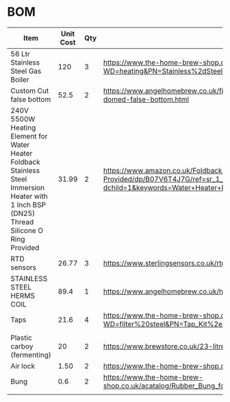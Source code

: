 # BOM

|Item   |Unit Cost   |Qty   |Link   |Total   |
|---|---|---|---|---|
|56 Ltr Stainless Steel Gas Boiler   |120   |3   |<https://www.the-home-brew-shop.co.uk/cgi-bin/sh000001.pl?WD=heating&PN=Stainless%2dSteel%2d56%2dLtr%2dGas%2dBoiler%2ehtml#SID=164>   |360   |
|Custom Cut false bottom   |52.5   |2   |<https://www.angelhomebrew.co.uk/filters-and-strainers/366-40cm-stainless-steel-domed-false-bottom.html>   |105   |
|240V 5500W Heating Element for Water Heater Foldback Stainless Steel Immersion Heater with 1 Inch BSP (DN25) Thread Silicone O Ring Provided   |31.99   |2   |<https://www.amazon.co.uk/Foldback-Stainless-Immersion-Silicone-Provided/dp/B07V6T4J7G/ref=sr_1_4?dchild=1&keywords=Water+Heater+Element+5500W&qid=1597090958&s=diy&sr=1-4>|63.98   |
|RTD sensors   |26.77   |3   |<https://www.sterlingsensors.co.uk/rtd-sensor-with-process-connection.html>   |80.31   |
|STAINLESS STEEL HERMS COIL   |89.4   |1   |<https://www.angelhomebrew.co.uk/herms/207-stainless-steel-herms-coil.html>   |89.4   |
|Taps   |21.6   |4   |<https://www.the-home-brew-shop.co.uk/cgi-bin/sh000001.pl?WD=filter%20steel&PN=Tap_Kit%2ehtml#SID=172>   |86.4   |
|   |   |   |   |   |
| Plastic carboy (fermenting) | 20 | 2 | https://www.brewstore.co.uk/23-litre-plastic-carboy | 40 | 
| Air lock | 1.50 | 2 | https://www.the-home-brew-shop.co.uk/acatalog/Super_Major_Airlock.html | 3 | 
| Bung | 0.6 | 2 | https://www.the-home-brew-shop.co.uk/acatalog/Rubber_Bung_for_Demijohn_Bored_WITH_HOLE_.html | 1.20 |  
|   |   |   |   |   |